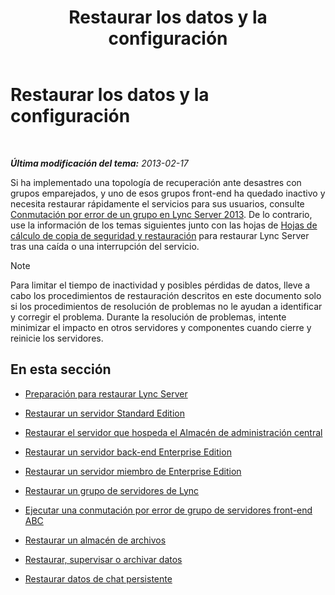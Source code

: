﻿---
title: Restaurar los datos y la configuración
TOCTitle: Restaurar los datos y la configuración
ms:assetid: b07f5dd7-7bed-4819-8cb5-617f5acd478e
ms:mtpsurl: https://technet.microsoft.com/es-es/library/Hh202185(v=OCS.15)
ms:contentKeyID: 52061716
ms.date: 01/07/2017
mtps_version: v=OCS.15
ms.translationtype: HT
---

# Restaurar los datos y la configuración

 

_**Última modificación del tema:** 2013-02-17_

Si ha implementado una topología de recuperación ante desastres con grupos emparejados, y uno de esos grupos front-end ha quedado inactivo y necesita restaurar rápidamente el servicios para sus usuarios, consulte [Conmutación por error de un grupo en Lync Server 2013](lync-server-2013-failing-over-a-pool.md). De lo contrario, use la información de los temas siguientes junto con las hojas de [Hojas de cálculo de copia de seguridad y restauración](lync-server-2013-backup-and-restoration-worksheets.md) para restaurar Lync Server tras una caída o una interrupción del servicio.


> [!NOTE]
> Para limitar el tiempo de inactividad y posibles pérdidas de datos, lleve a cabo los procedimientos de restauración descritos en este documento solo si los procedimientos de resolución de problemas no le ayudan a identificar y corregir el problema. Durante la resolución de problemas, intente minimizar el impacto en otros servidores y componentes cuando cierre y reinicie los servidores.



## En esta sección

  - [Preparación para restaurar Lync Server](lync-server-2013-preparing-to-restore-lync-server.md)

  - [Restaurar un servidor Standard Edition](lync-server-2013-restoring-a-standard-edition-server.md)

  - [Restaurar el servidor que hospeda el Almacén de administración central](lync-server-2013-restoring-the-server-hosting-the-central-management-store.md)

  - [Restaurar un servidor back-end Enterprise Edition](lync-server-2013-restoring-an-enterprise-edition-back-end-server.md)

  - [Restaurar un servidor miembro de Enterprise Edition](lync-server-2013-restoring-an-enterprise-edition-member-server.md)

  - [Restaurar un grupo de servidores de Lync](lync-server-2013-restoring-a-lync-server-pool.md)

  - [Ejecutar una conmutación por error de grupo de servidores front-end ABC](lync-server-2013-performing-an-abc-front-end-pool-failover.md)

  - [Restaurar un almacén de archivos](lync-server-2013-restoring-a-file-store.md)

  - [Restaurar, supervisar o archivar datos](lync-server-2013-restoring-monitoring-or-archiving-data.md)

  - [Restaurar datos de chat persistente](lync-server-2013-restoring-persistent-chat-data.md)

